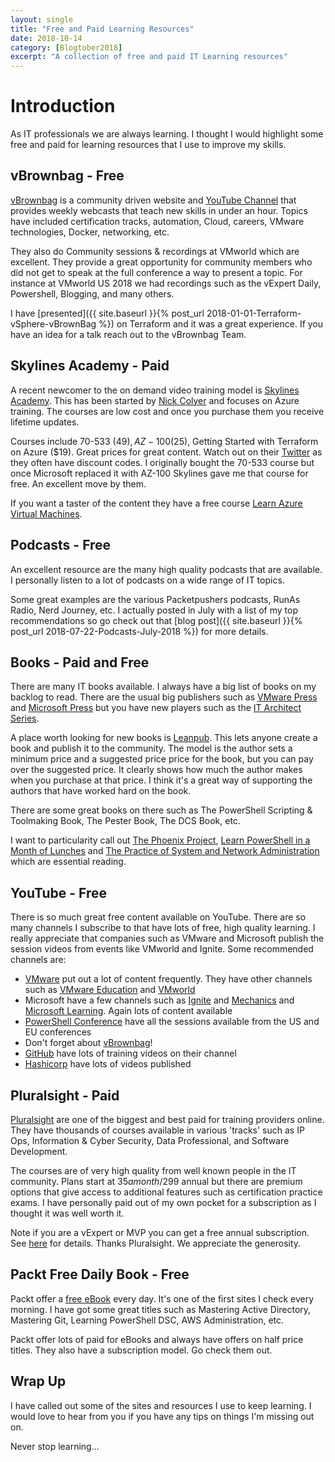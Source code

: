 ```yaml
---
layout: single
title: "Free and Paid Learning Resources"
date: 2018-10-14
category: [Blogtober2018]
excerpt: "A collection of free and paid IT Learning resources"
---
```

# Introduction

As IT professionals we are always learning. I thought I would highlight some free and paid for learning resources that I use to improve my skills.

## vBrownbag - Free

[vBrownbag](https://vbrownbag.com/) is a community driven website and [YouTube Channel](https://www.youtube.com/channel/UCaZf13iWhwnBdpIkrEmHLbA) that provides weekly webcasts that teach new skills in under an hour. Topics have included certification tracks, automation, Cloud, careers, VMware technologies, Docker, networking, etc.

They also do Community sessions & recordings at VMworld which are excellent. They provide a great opportunity for community members who did not get to speak at the full conference a way to present a topic. For instance at VMworld US 2018 we had recordings such as the vExpert Daily, Powershell, Blogging, and many others.

I have [presented]({{ site.baseurl }}{% post_url 2018-01-01-Terraform-vSphere-vBrownBag %}) on Terraform and it was a great experience. If you have an idea for a talk reach out to the vBrownbag Team.

## Skylines Academy - Paid

A recent newcomer to the on demand video training model is [Skylines Academy](https://www.skylinesacademy.com/). This has been started by [Nick Colyer](https://twitter.com/vNickC) and focuses on Azure training. The courses are low cost and once you purchase them you receive lifetime updates.

Courses include 70-533 ($49), AZ-100 ($25), Getting Started with Terraform on Azure ($19). Great prices for great content. Watch out on their [Twitter](https://twitter.com/SkylinesAcademy) as they often have discount codes. I originally bought the 70-533 course but once Microsoft replaced it with AZ-100 Skylines gave me that course for free. An excellent move by them.

If you want a taster of the content they have a free course [Learn Azure Virtual Machines](https://courses.skylinesacademy.com/p/virtualmachines).

## Podcasts - Free

An excellent resource are the many high quality podcasts that are available. I personally listen to a lot of podcasts on a wide range of IT topics.

Some great examples are the various Packetpushers podcasts, RunAs Radio, Nerd Journey, etc. I actually posted in July with a list of my top recommendations so go check out that [blog post]({{ site.baseurl }}{% post_url 2018-07-22-Podcasts-July-2018 %}) for more details.

## Books - Paid and Free

There are many IT books available. I always have a big list of books on my backlog to read. There are the usual big publishers such as [VMware Press](http://www.pearsonitcertification.com/promotions/vmware-press-138356) and [Microsoft Press](https://www.microsoftpressstore.com/) but you have new players such as the [IT Architect Series](http://itaseries.com/).

A place worth looking for new books is [Leanpub](https://leanpub.com/bookstore). This lets anyone create a book and publish it to the community. The model is the author sets a minimum price and a suggested price price for the book, but you can pay over the suggested price. It clearly shows how much the author makes when you purchase at that price. I think it's a great way of supporting the authors that have worked hard on the book.

There are some great books on there such as The PowerShell Scripting & Toolmaking Book, The Pester Book, The DCS Book, etc.

I want to particularity call out [The Phoenix Project](https://www.amazon.co.uk/gp/product/B00AZRBLHO), [Learn PowerShell in a Month of Lunches](https://www.amazon.co.uk/gp/product/1617294160/ref=oh_aui_search_detailpage?ie=UTF8&psc=1) and [The Practice of System and Network Administration](https://www.amazon.co.uk/dp/B01MFCSNQZ) which are essential reading.

## YouTube - Free

There is so much great free content available on YouTube. There are so many channels I subscribe to that have lots of free, high quality learning. I really appreciate that companies such as VMware and Microsoft publish the session videos from events like VMworld and Ignite. Some recommended channels are:

* [VMware](https://www.youtube.com/user/vmwaretv/videos) put out a lot of content frequently. They have other channels such as [VMware Education](https://www.youtube.com/user/VMwareLearning/videos) and [VMworld](https://www.youtube.com/user/VMworldTV/videos)
* Microsoft have a few channels such as [Ignite](https://www.youtube.com/channel/UCrhJmfAGQ5K81XQ8_od1iTg/videos) and [Mechanics](https://www.youtube.com/user/OfficeGarageSeries/videos) and [Microsoft Learning](https://www.youtube.com/user/microsoftlearning/videos). Again lots of content available
* [PowerShell Conference](https://www.youtube.com/channel/UCxgrI58XiKnDDByjhRJs5fg/videos) have all the sessions available from the US and EU conferences
* Don't forget about [vBrownbag](https://www.youtube.com/channel/UCaZf13iWhwnBdpIkrEmHLbA/videos)!
* [GitHub](https://www.youtube.com/user/GitHubGuides/videos) have lots of training videos on their channel
* [Hashicorp](https://www.youtube.com/channel/UC-AdvAxaagE9W2f0webyNUQ/videos) have lots of videos published

## Pluralsight - Paid

[Pluralsight](https://www.pluralsight.com/browse) are one of the biggest and best paid for training providers online. They have thousands of courses available in various 'tracks' such as IP Ops, Information & Cyber Security, Data Professional, and Software Development.

The courses are of very high quality from well known people in the IT community. Plans start at $35 a month/$299 annual but there are premium options that give access to additional features such as certification practice exams. I have personally paid out of my own pocket for a subscription as I thought it was well worth it.

Note if you are a vExpert or MVP you can get a free annual subscription. See [here](https://help.pluralsight.com/help/do-you-still-offer-complimentary-subscriptions-for-microsoft-mvps-and-rds) for details. Thanks Pluralsight. We appreciate the generosity.

## Packt Free Daily Book - Free

Packt offer a [free eBook](https://www.packtpub.com/packt/offers/free-learning) every day. It's one of the first sites I check every morning. I have got some great titles such as Mastering Active Directory, Mastering Git, Learning PowerShell DSC, AWS Administration, etc.

Packt offer lots of paid for eBooks and always have offers on half price titles. They also have a subscription model. Go check them out.

## Wrap Up

I have called out some of the sites and resources I use to keep learning. I would love to hear from you if you have any tips on things I'm missing out on.

Never stop learning...
